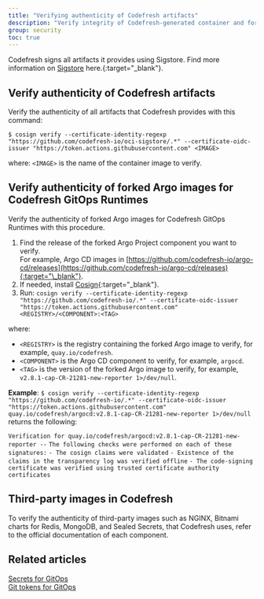 ```yaml
---
title: "Verifying authenticity of Codefresh artifacts"
description: "Verify integrity of Codefresh-generated container and forked Argo CD images"
group: security 
toc: true
---
```




Codefresh signs all artifacts it provides using Sigstore. Find more information on [Sigstore](https://www.sigstore.dev/) here.{:target="\_blank"}.


## Verify authenticity of Codefresh artifacts

Verify the authenticity of all artifacts that Codefresh provides with this command:

`$ cosign verify --certificate-identity-regexp "https://github.com/codefresh-io/oci-sigstore/.*" --certificate-oidc-issuer "https://token.actions.githubusercontent.com" <IMAGE>`  

where: 
`<IMAGE>` is the name of the container image to verify.

## Verify authenticity of forked Argo images for Codefresh GitOps Runtimes
Verify the authenticity of forked Argo images for Codefresh GitOps Runtimes with this procedure.

1. Find the release of the forked Argo Project component you want to verify.  
  For example, Argo CD images in [https://github.com/codefresh-io/argo-cd/releases](https://github.com/codefresh-io/argo-cd/releases){:target="\_blank"}. 
1. If needed, install [Cosign](https://docs.sigstore.dev/system_config/installation/){:target="\_blank"}.
1. Run:
  `cosign verify --certificate-identity-regexp "https://github.com/codefresh-io/.*" --certificate-oidc-issuer "https://token.actions.githubusercontent.com" <REGISTRY>/<COMPONENT>:<TAG>`  

  where:  
  * `<REGISTRY>` is the registry containing the forked Argo image to verify, for example, `quay.io/codefresh`.
  * `<COMPONENT>` is the Argo CD component to verify, for example, `argocd`. 
  * `<TAG>` is the version of the forked Argo image to verify, for example, `v2.8.1-cap-CR-21281-new-reporter 1>/dev/null`.

**Example**: 
`$ cosign verify --certificate-identity-regexp "https://github.com/codefresh-io/.*" --certificate-oidc-issuer "https://token.actions.githubusercontent.com" quay.io/codefresh/argocd:v2.8.1-cap-CR-21281-new-reporter 1>/dev/null`  
returns the following:  

   `Verification for quay.io/codefresh/argocd:v2.8.1-cap-CR-21281-new-reporter --`
    `The following checks were performed on each of these signatures:`
      `- The cosign claims were validated`
      `- Existence of the claims in the transparency log was verified offline`
      `- The code-signing certificate was verified using trusted certificate authority certificates`


## Third-party images in Codefresh
To verify the authenticity of third-party images such as  NGINX, Bitnami charts for Redis, MongoDB, and Sealed Secrets, that Codefresh uses, refer to the official documentation of each component.


## Related articles
[Secrets for GitOps]({site.baseurl}}/docs/security/secrets/)  
[Git tokens for GitOps]({site.baseurl}}/docs/security/git-tokens/)  

